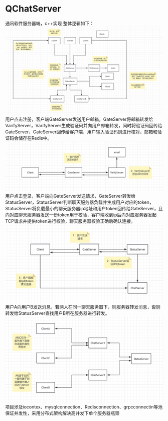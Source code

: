 # QChatServer
通讯软件服务器端，c++实现
整体逻辑如下：
![image](picture/架构图.png)
用户点击注册，客户端GateServer发送用户邮箱，GateServer将邮箱转发给VarifyServer，VarifyServer生成验证码并向用户邮箱转发，同时将验证码回传给GateServer，GateServer回传给客户端，用户输入验证码则进行核对，邮箱和验证码会储存在Redis中。
![image](https://github.com/1li2yang3/WeiXing_Server/blob/main/%E6%B3%A8%E5%86%8C.png)
用户点击登录，客户端向GateServer发送请求，GateServer转发给StatusServer，StatusServer判断聊天服务器负载并生成用户对应的token，StatusServer将负载最小的聊天服务器ip地址和用户token回传给GateServer，且向对应聊天服务器发送一份token用于校验，客户端收到ip后向对应服务器发起TCP请求并提供token进行校验，聊天服务器校验正确后确认连接。
![image](https://github.com/1li2yang3/WeiXing_Server/blob/main/%E7%99%BB%E5%BD%95.png)
用户A向用户B发送消息，若两人在同一聊天服务器下，则服务器转发消息，否则转发给StatusServer查找用户B所在服务器进行转发。
![image](https://github.com/1li2yang3/WeiXing_Server/blob/main/%E9%80%9A%E8%AE%AF.png)
项目涉及iocontex、mysqlconnection、Redisconnection、grpcconnectin等池保证并发性，采用分布式架构解决高并发下单个服务器瓶颈


